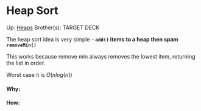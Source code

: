 # Heap Sort

Up: [Heaps](heaps)
Brother(s):
TARGET DECK

The heap sort idea is very simple - **`add()` items to a heap then spam `removeMin()`**

This works because remove min always removes the lowest item, returning the list in order.

Worst case it is $O (n log(n))$





































#### Why:
#### How:









